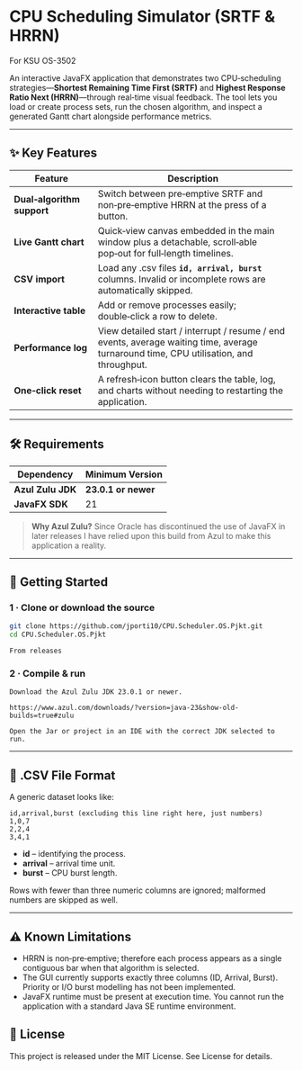 # CPU Scheduling Simulator (SRTF & HRRN)
For KSU OS-3502

An interactive JavaFX application that demonstrates two CPU‑scheduling strategies—**Shortest Remaining Time First (SRTF)** and **Highest Response Ratio Next (HRRN)**—through real‑time visual feedback. The tool lets you load or create process sets, run the chosen algorithm, and inspect a generated Gantt chart alongside performance metrics.

---

## ✨ Key Features

| Feature | Description |
|---------|-------------|
| **Dual‑algorithm support** | Switch between pre‑emptive SRTF and non‑pre‑emptive HRRN at the press of a button. |
| **Live Gantt chart** | Quick‑view canvas embedded in the main window plus a detachable, scroll‑able pop‑out for full‑length timelines. |
| **CSV import** | Load any .csv files **`id, arrival, burst`** columns. Invalid or incomplete rows are automatically skipped. |
| **Interactive table** | Add or remove processes easily; double‑click a row to delete. |
| **Performance log** | View detailed start / interrupt / resume / end events, average waiting time, average turnaround time, CPU utilisation, and throughput. |
| **One‑click reset** | A refresh‑icon button clears the table, log, and charts without needing to restarting the application. |

---

## 🛠 Requirements

| Dependency        | Minimum Version     |
|-------------------|---------------------|
| **Azul Zulu JDK** | **23.0.1 or newer** |
| **JavaFX SDK**    | 21                  |

> **Why Azul Zulu?**  Since Oracle has discontinued the use of JavaFX in later releases I have relied upon this build from Azul to make this application a reality.

---

## 🚀 Getting Started

### 1 · Clone or download the source

```bash
git clone https://github.com/jporti10/CPU.Scheduler.OS.Pjkt.git
cd CPU.Scheduler.OS.Pjkt
```

```.jar
From releases
```

### 2 · Compile & run

```IDE or .jar file
Download the Azul Zulu JDK 23.0.1 or newer.

https://www.azul.com/downloads/?version=java-23&show-old-builds=true#zulu

Open the Jar or project in an IDE with the correct JDK selected to run.
```

---

## 📂 .CSV File Format

A generic dataset looks like:

```csv
id,arrival,burst (excluding this line right here, just numbers)
1,0,7
2,2,4
3,4,1
```

*   **id** – identifying the process.
*   **arrival** – arrival time unit.
*   **burst** – CPU burst length.

Rows with fewer than three numeric columns are ignored; malformed numbers are skipped as well.

---

## ⚠ Known Limitations

* HRRN is non‑pre‑emptive; therefore each process appears as a single contiguous bar when that algorithm is selected.
* The GUI currently supports exactly three columns (ID, Arrival, Burst). Priority or I/O burst modelling has not been implemented.
* JavaFX runtime must be present at execution time. You cannot run the application with a standard Java SE runtime environment.

## 📄 License

This project is released under the MIT License. See License for details.
